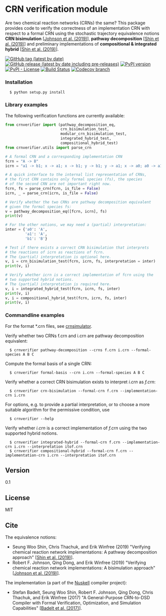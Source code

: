 # CRN verification module
Are two chemical reaction networks (CRNs) the same? This package provides code
to verify the correctness of an implementation CRN with respect to a formal CRN
using the stochastic
trajectory equivalence notions **CRN bisimulation** [[Johnson et al. (2019)]], 
**pathway decomposition** [[Shin et al.  (2019)]] and preliminary implementations of 
**compositional & integrated hybrid** [[Shin et al.  (2019)]].

[![GitHub tag (latest by date)](https://img.shields.io/github/v/tag/bad-ants-fleet/crnverifier)](https://github.com/bad-ants-fleet/crnverifier/tags)
[![GitHub release (latest by date including pre-releases)](https://img.shields.io/github/v/release/bad-ants-fleet/crnverifier?include_prereleases)](https://github.com/bad-ants-fleet/crnverifier/releases)
[![PyPI version](https://badge.fury.io/py/crnverifier.svg)](https://badge.fury.io/py/crnverifier)
[![PyPI - License](https://img.shields.io/pypi/l/crnverifier)](https://opensource.org/licenses/MIT)
[![Build Status](https://travis-ci.com/bad-ants-fleet/crnverifier.svg?branch=master)](https://travis-ci.com/github/bad-ants-fleet/crnverifier)
[![Codecov branch](https://img.shields.io/codecov/c/github/bad-ants-fleet/crnverifier/master)](https://codecov.io/gh/bad-ants-fleet/crnverifier)


### Installation
```
  $ python setup.py install
```

### Library examples

The following verification functions are currently available:
```py
from crnverifier import (pathway_decomposition_eq,
                         crn_bisimulation_test,
                         modular_crn_bisimulation_test,
                         integrated_hybrid_test, 
                         compositional_hybrid_test)
from crnverifier.utils import parse_crn

# A formal CRN and a corresponding implementation CRN
fcrn = "A -> B"
icrn = "a1 -> b1; x -> a1; x -> b1; y -> b1; y -> a1; x -> a0; a0 -> a1"

# A quick interface to the internal list representation of CRNs, 
# the first CRN contains only formal species (fs), the species
# of the second CRN are not important right now.
fcrn, fs = parse_crn(fcrn, is_file = False)
icrn, _ = parse_crn(icrn, is_file = False)

# Verify whether the two CRNs are pathway decomposition equivalent 
# given the formal species fs:
v = pathway_decomposition_eq([fcrn, icrn], fs)
print(v)

# For the other notions, we may need a (partial) interpretation:
inter = {'a0': 'A',
         'a1': 'A',
         'b1': 'B'}

# Test if there exists a correct CRN bisimulation that interprets 
# the reactions of icrn as reactions of fcrn.
# The (partial) interpretation is optional here.
v, i = crn_bisimulation_test(fcrn, icrn, fs, interpretation = inter)
print(v, i)

# Verify whether icrn is a correct implementation of fcrn using the 
# two supported hybrid notions.
# The (partial) interpretation is required here.
v, i = integrated_hybrid_test(fcrn, icrn, fs, inter)
print(v, i)
v, i = compositional_hybrid_test(fcrn, icrn, fs, inter)
print(v, i)

```

### Commandline examples
For the format *.crn files, see [crnsimulator].

Verify whether two CRNs f.crn and i.crn are pathway decomposition equivalent:
```
  $ crnverifier pathway-decomposition --crns f.crn i.crn --formal-species A B C
```
Compute the formal basis of a single CRN:
```
  $ crnverifier formal-basis --crn i.crn --formal-species A B C
```

Verify whether a correct CRN bisimulation exists to interpret *i.crn* as *f.crn*:
```
  $ crnverifier crn-bisimulation --formal-crn f.crn --implementation-crn i.crn
```
For options, e.g. to provide a partial interpretation, or to choose a more
suitable algorithm for the permissive condition, use 
```
  $ crnverifier --help
```

Verify whether *i.crn* is a correct implementation of *f.crn* using the two supported hybrid notions.
```
  $ crnverifier integrated-hybrid --formal-crn f.crn --implementation-crn i.crn --interpretation itof.crn
  $ crnverifier compositional-hybrid --formal-crn f.crn --implementation-crn i.crn --interpretation itof.crn
```

## Version
0.1

## License
MIT

## Cite
The equivalence notions:
 - Seung Woo Shin, Chris Thachuk, and Erik Winfree (2019) 
    "Verifying chemical reaction network implementations: A pathway decomposition approach"
    [[Shin et al. (2019)]].
 - Robert F. Johnson, Qing Dong, and Erik Winfree (2019)
    "Verifying chemical reaction network implementations: A bisimulation approach"
    [[Johnson et al. (2019)]].

The implementation (a part of the [Nuskell] compiler project):
 - Stefan Badelt, Seung Woo Shin, Robert F. Johnson, Qing Dong, Chris Thachuk, and Erik Winfree (2017)
    "A General-Purpose CRN-to-DSD Compiler with Formal Verification, Optimization, and Simulation Capabilities"
    [[Badelt et al. (2017)]].


[//]: References
[Shin et al. (2019)]: <https://doi.org/10.1016/j.tcs.2017.10.011>
[Johnson et al. (2019)]: <https://doi.org/10.1016/j.tcs.2018.01.002>
[Badelt et al. (2017)]: <https://doi.org/10.1007/978-3-319-66799-7_15>
[Badelt et al. (2020)]: <https://doi.org/10.1098/rsif.2019.0866>
[Nuskell]: <https://www.github.com/DNA-and-Natural-Algorithms-Group/nuskell>
[crnsimulator]: <https://www.github.com/bad-ants-fleet/crnsimulator>
